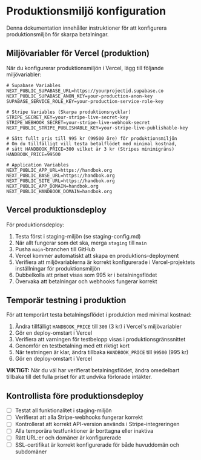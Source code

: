 # Produktionsmiljö konfiguration

Denna dokumentation innehåller instruktioner för att konfigurera produktionsmiljön för skarpa betalningar.

## Miljövariabler för Vercel (produktion)

När du konfigurerar produktionsmiljön i Vercel, lägg till följande miljövariabler:

```
# Supabase Variables
NEXT_PUBLIC_SUPABASE_URL=https://yourprojectid.supabase.co
NEXT_PUBLIC_SUPABASE_ANON_KEY=your-production-anon-key
SUPABASE_SERVICE_ROLE_KEY=your-production-service-role-key

# Stripe Variables (Skarpa produktionsnycklar)
STRIPE_SECRET_KEY=your-stripe-live-secret-key
STRIPE_WEBHOOK_SECRET=your-stripe-live-webhook-secret
NEXT_PUBLIC_STRIPE_PUBLISHABLE_KEY=your-stripe-live-publishable-key

# Sätt fullt pris till 995 kr (99500 öre) för produktionsmiljön
# Om du tillfälligt vill testa betalflödet med minimal kostnad, 
# sätt HANDBOOK_PRICE=300 vilket är 3 kr (Stripes minimigräns)
HANDBOOK_PRICE=99500

# Application Variables
NEXT_PUBLIC_APP_URL=https://handbok.org
NEXT_PUBLIC_BASE_URL=https://handbok.org
NEXT_PUBLIC_SITE_URL=https://handbok.org
NEXT_PUBLIC_APP_DOMAIN=handbok.org
NEXT_PUBLIC_HANDBOOK_DOMAIN=handbok.org
```

## Vercel produktionsdeploy

För produktionsdeploy:

1. Testa först i staging-miljön (se staging-config.md)
2. När allt fungerar som det ska, merga `staging` till `main`
3. Pusha `main`-branchen till GitHub
4. Vercel kommer automatiskt att skapa en produktions-deployment
5. Verifiera att miljövariablerna är korrekt konfigurerade i Vercel-projektets inställningar för produktionsmiljön
6. Dubbelkolla att priset visas som 995 kr i betalningsflödet
7. Övervaka att betalningar och webhooks fungerar korrekt

## Temporär testning i produktion

För att temporärt testa betalningsflödet i produktion med minimal kostnad:

1. Ändra tillfälligt `HANDBOOK_PRICE` till `300` (3 kr) i Vercel's miljövariabler
2. Gör en deploy-omstart i Vercel
3. Verifiera att varningen för testbelopp visas i produktionsgränssnittet
4. Genomför en testbetalning med ett riktigt kort
5. När testningen är klar, ändra tillbaka `HANDBOOK_PRICE` till `99500` (995 kr)
6. Gör en deploy-omstart i Vercel

**VIKTIGT:** När du väl har verifierat betalningsflödet, ändra omedelbart tillbaka till det fulla priset för att undvika förlorade intäkter.

## Kontrollista före produktionsdeploy

- [ ] Testat all funktionalitet i staging-miljön
- [ ] Verifierat att alla Stripe-webhooks fungerar korrekt
- [ ] Kontrollerat att korrekt API-version används i Stripe-integreringen
- [ ] Alla temporära testfunktioner är borttagna eller inaktiva
- [ ] Rätt URL:er och domäner är konfigurerade
- [ ] SSL-certifikat är korrekt konfigurerade för både huvuddomän och subdomäner 